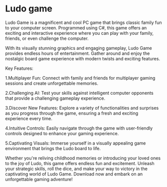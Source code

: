 # Ludo game

Ludo Game is a magnificent and cool PC game that brings classic family fun to your computer screen. Programmed using C#, this game offers an exciting and interactive experience where you can play with your family, friends, or even challenge the computer.

With its visually stunning graphics and engaging gameplay, Ludo Game provides endless hours of entertainment. Gather around and enjoy the nostalgic board game experience with modern twists and exciting features.

Key Features:

1.Multiplayer Fun: Connect with family and friends for multiplayer gaming sessions and create unforgettable memories.

2.Challenging AI: Test your skills against intelligent computer opponents that provide a challenging gameplay experience.

3.Discover New Features: Explore a variety of functionalities and surprises as you progress through the game, ensuring a fresh and exciting experience every time.

4.Intuitive Controls: Easily navigate through the game with user-friendly controls designed to enhance your gaming experience.

5.Captivating Visuals: Immerse yourself in a visually appealing game environment that brings the Ludo board to life.

Whether you're reliving childhood memories or introducing your loved ones to the joy of Ludo, this game offers endless fun and excitement. Unleash your strategic skills, roll the dice, and make your way to victory in the captivating world of Ludo Game. Download now and embark on an unforgettable gaming adventure!
